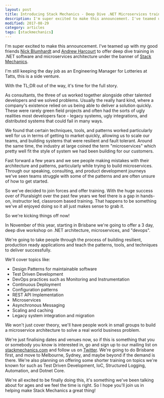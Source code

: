 ```yaml
---
layout: post
title: Introducing Stack Mechanics - Deep Dive .NET Microservices training
description: I'm super excited to make this announcement. I've teamed up with my good friends Nick Blumhardt and Andrew Harcourt to offer deep dive training in .NET software and microservices architecture under the banner of Stack Mechanics."
modified: 2017-08-29
category: articles
tags: [stackmechanics]
---
```



I'm super excited to make this announcement. I've teamed up with my good friends [Nick Blumhardt](https://nblumhardt.com/) and [Andrew Harcourt](http://uglybugger.org/) to offer deep dive training in .NET software and microservices architecture under the banner of [Stack Mechanics](https://stackmechanics.com/).

I'm still keeping the day job as an Engineering Manager for Lotteries at Tatts, this is a side venture.

With the TL;DR out of the way, it's time for the full story.

As consultants, the three of us worked together alongside other talented developers and we solved problems. Usually the really hard kind, where a company's existence relied on us being able to deliver a solution quickly. These were rarely green field projects and often had the sorts of ugly realities most developers face - legacy systems, ugly integrations, and distributed systems that could fail in many ways.

We found that certain techniques, tools, and patterns worked particularly well for us in terms of getting to market quickly, allowing us to scale our teams, and building systems that were resilient and fault tolerant. Around the same time, the industry at large coined the term "microservices" which pretty well fit the style of system we had been building for our customers.

Fast forward a few years and we see people making mistakes with their architecture and patterns, particularly while trying to build microservices. Through our speaking, consulting, and product development journeys we've seen teams struggle with some of the patterns and are often unsure of how to get started.

So we've decided to join forces and offer training. With the huge success over of Pluralsight over the past few years we feel there is a gap in hands-on, instructor led, classroom based training. That happens to be something we've all enjoyed doing so it all just makes sense to grab it.

So we're kicking things off now!

In November of this year, starting in Brisbane we're going to offer a 3 day, deep dive workshop on .NET architecture, microservices, and "devops".

We're going to take people through the process of building resilient, production ready applications and teach the patterns, tools, and techniques to deliver successfully. 

We'll cover topics like:

* Design Patterns for maintainable software
* Test Driven Development
* DevOps practices such as Monitoring and Instrumentation
* Continuous Deployment
* Configuration patterns
* REST API Implementation
* Microservices
* Asynchronous Messaging
* Scaling and caching
* Legacy system integration and migration

We won't just cover theory, we'll have people work in small groups to build a microservice architecture to solve a real world business problem.

We're just finalising dates and venues now, so if this is something that you or somebody you know is interested in, go and sign up to our mailing list on [stackmechanics.com](https://stackmechanics.com/) and follow us on [Twitter](https://twitter.com/stack_mechanics). We're going to do Brisbane first, and move to Melbourne, Sydney, and maybe beyond if the demand is there. We're also planning on offering some shorter training on topics we're known for such as Test Driven Development, IoC, Structured Logging, Automation, and Dotnet Core.

We're all excited to be finally doing this, it's something we've been talking about for ages and we feel the time is right. So I hope you'll join us in helping make Stack Mechanics a great thing!



